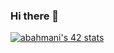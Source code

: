 ### Hi there 👋

[![abahmani's 42 stats](https://badge42.vercel.app/api/v2/cl2ciktq7006509me7erbgpc2/stats?cursusId=21&coalitionId=48)](https://github.com/JaeSeoKim/badge42)
